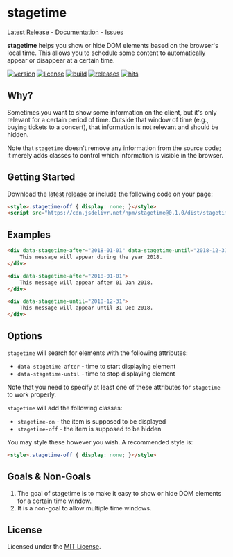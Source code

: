 # stagetime
[Latest Release] - [Documentation] - [Issues]

**stagetime** helps you show or hide DOM elements based on the browser's local time. This allows you to schedule some content to automatically appear or disappear at a certain time.

[![version][badge-version]](https://github.com/metaist/stagetime/blob/master/CHANGELOG.md)
[![license][badge-license]](https://github.com/metaist/stagetime/blob/master/LICENSE.md)
[![build][badge-travis]](https://travis-ci.org/metaist/stagetime)
[![releases][badge-release]][Latest Release]
[![hits][badge-jsdelivr]](https://www.jsdelivr.com/package/npm/stagetime)

[Latest Release]: https://github.com/metaist/stagetime/releases/latest
[Documentation]: https://metaist.github.io/stagetime/
[Issues]: https://github.com/metaist/stagetime/issues

[badge-version]: https://img.shields.io/badge/version-0.1.0-blue.svg
[badge-license]: https://img.shields.io/badge/license-MIT-blue.svg
[badge-travis]: https://travis-ci.org/metaist/stagetime.svg?branch=master
[badge-release]: https://img.shields.io/github/downloads/metaist/stagetime/total.svg
[badge-jsdelivr]: https://data.jsdelivr.com/v1/package/npm/stagetime/badge

## Why?
Sometimes you want to show some information on the client, but it's only relevant for a certain period of time. Outside that window of time (e.g., buying tickets to a concert), that information is not relevant and should be hidden.

Note that `stagetime` doesn't remove any information from the source code; it merely adds classes to control which information is visible in the browser.

## Getting Started
Download the [latest release][Latest Release] or include the following code on your page:
```html
<style>.stagetime-off { display: none; }</style>
<script src="https://cdn.jsdelivr.net/npm/stagetime@0.1.0/dist/stagetime.js"></script>
```

## Examples
```html
<div data-stagetime-after="2018-01-01" data-stagetime-until="2018-12-31">
    This message will appear during the year 2018.
</div>

<div data-stagetime-after="2018-01-01">
    This message will appear after 01 Jan 2018.
</div>

<div data-stagetime-until="2018-12-31">
    This message will appear until 31 Dec 2018.
</div>
```

## Options
`stagetime` will search for elements with the following attributes:
- `data-stagetime-after` - time to start displaying element
- `data-stagetime-until` - time to stop displaying element

Note that you need to specify at least one of these attributes for `stagetime` to work properly.

`stagetime` will add the following classes:
- `stagetime-on` - the item is supposed to be displayed
- `stagetime-off` - the item is supposed to be hidden

You may style these however you wish. A recommended style is:
```html
<style>.stagetime-off { display: none; }</style>
```

## Goals & Non-Goals
1. The goal of stagetime is to make it easy to show or hide DOM elements for a certain time window.
2. It is a non-goal to allow multiple time windows.

## License
Licensed under the [MIT License].

[MIT License]: http://opensource.org/licenses/MIT
